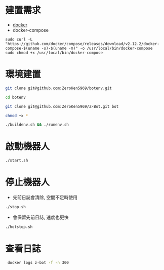 # 建置需求
+ [docker](https://docs.docker.com/engine/install/ubuntu/)
+ docker-compose
```
sudo curl -L "https://github.com/docker/compose/releases/download/v2.12.2/docker-compose-$(uname -s)-$(uname -m)" -o /usr/local/bin/docker-compose
sudo chmod +x /usr/local/bin/docker-compose
```

# 環境建置

```bash
git clone git@github.com:ZeroKen5969/botenv.git

cd botenv

git clone git@github.com:ZeroKen5969/Z-Bot.git bot

chmod +x *

./buildenv.sh && ./runenv.sh
```

# 啟動機器人

```bash
./start.sh
```

# 停止機器人

+ 先前日誌會清除, 空間不足時使用
```bash
./stop.sh
```
+ 會保留先前日誌, 速度也更快
```bash
./hotstop.sh
```

# 查看日誌

```bash
 docker logs z-bot -f -n 300
```
